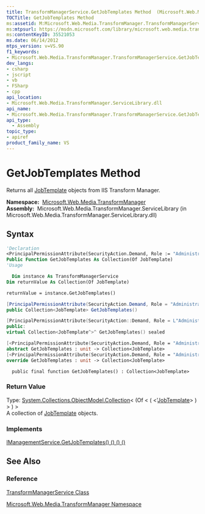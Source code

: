 ```yaml
---
title: TransformManagerService.GetJobTemplates Method  (Microsoft.Web.Media.TransformManager)
TOCTitle: GetJobTemplates Method
ms:assetid: M:Microsoft.Web.Media.TransformManager.TransformManagerService.GetJobTemplates
ms:mtpsurl: https://msdn.microsoft.com/library/microsoft.web.media.transformmanager.transformmanagerservice.getjobtemplates(v=VS.90)
ms:contentKeyID: 35521053
ms.date: 06/14/2012
mtps_version: v=VS.90
f1_keywords:
- Microsoft.Web.Media.TransformManager.TransformManagerService.GetJobTemplates
dev_langs:
- csharp
- jscript
- vb
- FSharp
- cpp
api_location:
- Microsoft.Web.Media.TransformManager.ServiceLibrary.dll
api_name:
- Microsoft.Web.Media.TransformManager.TransformManagerService.GetJobTemplates
api_type:
  - Assembly
topic_type:
- apiref
product_family_name: VS
---
```


# GetJobTemplates Method

Returns all [JobTemplate](jobtemplate-class-microsoft-web-media-transformmanager.md) objects from IIS Transform Manager.

**Namespace:**  [Microsoft.Web.Media.TransformManager](microsoft-web-media-transformmanager-namespace.md)  
**Assembly:**  Microsoft.Web.Media.TransformManager.ServiceLibrary (in Microsoft.Web.Media.TransformManager.ServiceLibrary.dll)

## Syntax

```vb
'Declaration
<PrincipalPermissionAttribute(SecurityAction.Demand, Role := "Administrators")> _
Public Function GetJobTemplates As Collection(Of JobTemplate)
'Usage

  Dim instance As TransformManagerService
Dim returnValue As Collection(Of JobTemplate)

returnValue = instance.GetJobTemplates()
```

```csharp
[PrincipalPermissionAttribute(SecurityAction.Demand, Role = "Administrators")]
public Collection<JobTemplate> GetJobTemplates()
```

```cpp
[PrincipalPermissionAttribute(SecurityAction::Demand, Role = L"Administrators")]
public:
virtual Collection<JobTemplate^>^ GetJobTemplates() sealed
```

``` fsharp
[<PrincipalPermissionAttribute(SecurityAction.Demand, Role = "Administrators")>]
abstract GetJobTemplates : unit -> Collection<JobTemplate> 
[<PrincipalPermissionAttribute(SecurityAction.Demand, Role = "Administrators")>]
override GetJobTemplates : unit -> Collection<JobTemplate> 
```

```jscript
  public final function GetJobTemplates() : Collection<JobTemplate>
```

### Return Value

Type: [System.Collections.ObjectModel.Collection](https://msdn.microsoft.com/library/ms132397)\< (Of \< ( \<'[JobTemplate](jobtemplate-class-microsoft-web-media-transformmanager.md)\> ) \> ) \>  
A collection of [JobTemplate](jobtemplate-class-microsoft-web-media-transformmanager.md) objects.  

### Implements

[IManagementService.GetJobTemplates() () () ()](imanagementservice-getjobtemplates-method-microsoft-web-media-transformmanager.md)  

## See Also

### Reference

[TransformManagerService Class](transformmanagerservice-class-microsoft-web-media-transformmanager.md)

[Microsoft.Web.Media.TransformManager Namespace](microsoft-web-media-transformmanager-namespace.md)

